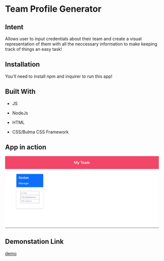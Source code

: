 # Team Profile Generator


## Intent

Allows user to input credentials about their team and create a visual representation of them with all the neccessary information to make keeping track of things an easy task!


## Installation

You'll need to install npm and inquirer to run this app!


## Built With 

* JS

* NodeJs

* HTML

* CSS/Bulma CSS Framework 

## App in action

![url](./dist/challenge-10_fin1.png)


## Demonstation Link

[demo](https://drive.google.com/file/d/1oU7PMyqgz6rYiM-UQs5G78G7uN1EQuMw/view)